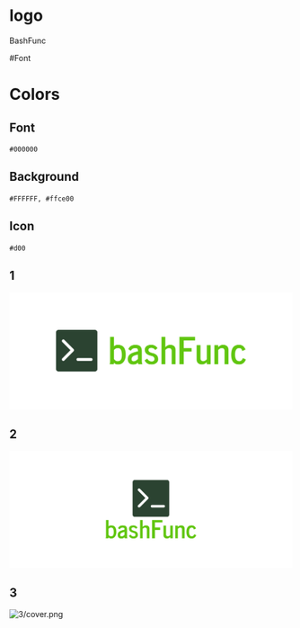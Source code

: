 # logo
BashFunc

#Font


# Colors

## Font

    #000000

## Background

    #FFFFFF, #ffce00

## Icon
  
    #d00


## 1
![1/cover.png](1/cover.png)

## 2
![2/cover.png](2/cover.png)

## 3
![3/cover.png](3/cover.png)
